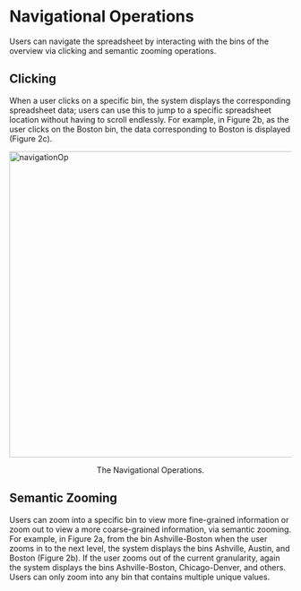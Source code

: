 # Navigational Operations
Users can navigate the spreadsheet by interacting with the bins of the overview via clicking and semantic zooming operations.

## Clicking
When a user clicks on a specific bin, the system displays the corresponding spreadsheet data; users can use this to jump to a specific spreadsheet location without having to scroll endlessly. For example, in Figure 2b, as the user clicks on the Boston bin, the data corresponding to Boston is displayed (Figure 2c).

<img width="547" alt="navigationOp" src="https://user-images.githubusercontent.com/8811607/109453601-5dae5d00-7a07-11eb-9bf4-14dc01f1c4d6.png">
<p align="center"> 
The Navigational Operations.
</p>

## Semantic Zooming
Users can zoom into a specific bin to view more fine-grained information or zoom out to view a more coarse-grained information, via semantic zooming. For example, in Figure 2a, from the bin Ashville-Boston when the user zooms in to the next level, the system displays the bins Ashville, Austin, and Boston (Figure 2b). If the user zooms out of the current granularity, again the system displays the bins Ashville-Boston, Chicago-Denver, and others. Users can only zoom into any bin that contains multiple unique values.
